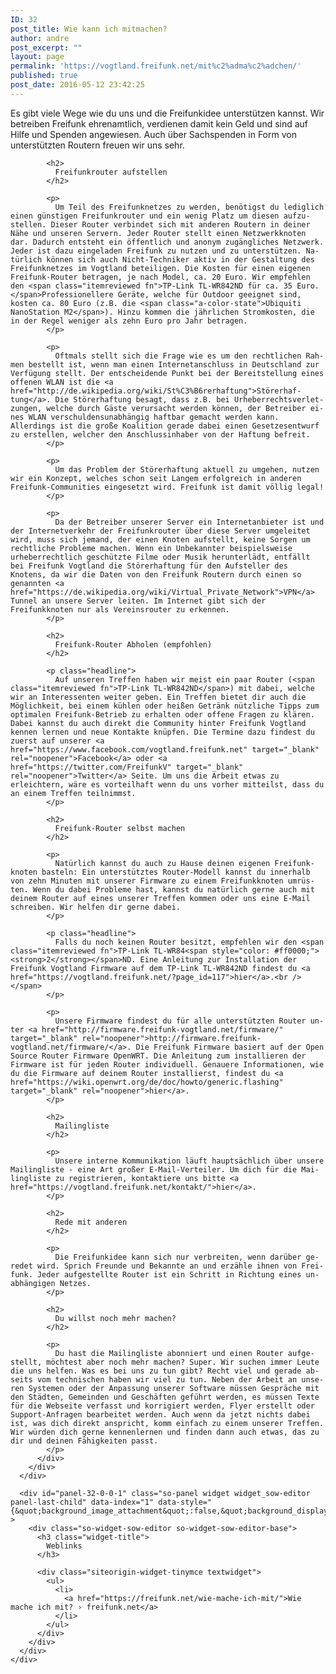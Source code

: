 ```yaml
---
ID: 32
post_title: Wie kann ich mit­ma­chen?
author: andre
post_excerpt: ""
layout: page
permalink: 'https://vogtland.freifunk.net/mit%c2%adma%c2%adchen/'
published: true
post_date: 2016-05-12 23:42:25
---
```

<div id="pl-32"  class="panel-layout" >
  <div id="pg-32-0"  class="panel-grid panel-no-style" >
    <div id="pgc-32-0-0"  class="panel-grid-cell"  data-weight="1" >
      <div id="panel-32-0-0-0" class="so-panel widget widget_sow-editor panel-first-child" data-index="0" data-style="{&quot;background_image_attachment&quot;:false,&quot;background_display&quot;:&quot;tile&quot;}" >
        <div class="so-widget-sow-editor so-widget-sow-editor-base">
          <div class="siteorigin-widget-tinymce textwidget">
            <p>
              Es gibt vie­le Wege wie du uns und die Frei­funk­idee un­ter­stüt­zen kannst. Wir betreiben Freifunk ehrenamtlich, verdienen damit kein Geld und sind auf Hilfe und Spenden angewiesen. Auch über Sachspenden in Form von unterstützten Routern freuen wir uns sehr.
            </p>
            
            <h2>
              Frei­funk­rou­ter auf­stel­len
            </h2>
            
            <p>
              Um Teil des Frei­funk­net­zes zu wer­den, be­nö­tigst du le­dig­lich ei­nen güns­ti­gen Frei­funk­rou­ter und ein we­nig Platz um die­sen auf­zu­stel­len. Die­ser Rou­ter ver­bin­det sich mit an­de­ren Rou­tern in dei­ner Nähe und un­se­ren Ser­vern. Je­der Rou­ter stellt ei­nen Netz­werk­kno­ten dar. Da­durch ent­steht ein öf­fent­lich und an­onym zu­gäng­li­ches Netz­werk. Je­der ist dazu ein­ge­la­den Frei­funk zu nut­zen und zu un­ter­stüt­zen. Na­tür­lich kön­nen sich auch Nicht-Tech­ni­ker ak­tiv in der Ge­stal­tung des Frei­funk­net­zes im Vogtland be­tei­li­gen. Die Kos­ten für ei­nen ei­ge­nen Frei­funk-Rou­ter be­tra­gen, je nach Mo­del, ca. 20 Euro. Wir empfehlen den <span class="itemreviewed fn">TP-Link TL-WR842ND für ca. 35 Euro. </span>Professionellere Geräte, welche für Outdoor geeignet sind, kosten ca. 80 Euro (z.B. die <span class="a-color-state">Ubiquiti NanoStation M2</span>). Hin­zu kom­men die jähr­li­chen Strom­kos­ten, die in der Re­gel we­ni­ger als zehn Euro pro Jahr be­tra­gen.
            </p>
            
            <p>
              Oft­mals stellt sich die Fra­ge wie es um den recht­li­chen Rah­men be­stellt ist, wenn man ei­nen In­ter­net­an­schluss in Deutsch­land zur Ver­fü­gung stellt. Der ent­schei­den­de Punkt bei der Be­reit­stel­lung ei­nes of­fe­nen WLAN ist die <a href="http://de.wikipedia.org/wiki/St%C3%B6rerhaftung">Stö­rer­haf­tung</a>. Die Stö­rer­haf­tung be­sagt, dass z.B. bei Ur­he­ber­rechts­ver­let­zun­gen, wel­che durch Gäs­te ver­ur­sacht wer­den kön­nen, der Be­trei­ber ei­nes WLAN ver­schul­dens­un­ab­hän­gig haft­bar ge­macht wer­den kann. Allerdings ist die große Koalition gerade dabei einen Gesetzesentwurf zu erstellen, welcher den Anschlussinhaber von der Haftung befreit.
            </p>
            
            <p>
              Um das Pro­blem der Stö­rer­haf­tung aktuell zu um­ge­hen, nut­zen wir ein Kon­zept, wel­ches schon seit Lan­gem er­folg­reich in an­de­ren Frei­funk-Com­mu­nities ein­ge­setzt wird. Freifunk ist damit völlig legal!
            </p>
            
            <p>
              Da der Betreiber unserer Server ein Internetanbieter ist und der Internetverkehr der Freifunkrouter über diese Server umgeleitet wird, muss sich jemand, der einen Knoten aufstellt, keine Sorgen um rechtliche Probleme machen. Wenn ein Unbekannter beispielsweise urheberrechtlich geschützte Filme oder Musik herunterlädt, entfällt bei Freifunk Vogtland die Störerhaftung für den Aufsteller des Knotens, da wir die Da­ten von den Frei­funk Rou­tern durch einen so genannten <a href="https://de.wikipedia.org/wiki/Virtual_Private_Network">VPN</a> Tunnel an un­se­re Ser­ver lei­ten. Im Internet gibt sich der Freifunkknoten nur als Vereinsrouter zu erkennen.
            </p>
            
            <h2>
              Frei­funk-Rou­ter Ab­ho­len (emp­foh­len)
            </h2>
            
            <p class="headline">
              Auf un­se­ren Tref­fen ha­ben wir meist ein paar Rou­ter (<span class="itemreviewed fn">TP-Link TL-WR842ND</span>) mit dabei, welche wir an Interessenten weiter geben. Ein Tref­fen bie­tet dir auch die Mög­lich­keit, bei ei­nem küh­len oder hei­ßen Ge­tränk nütz­li­che Tipps zum op­ti­ma­len Frei­funk-Be­trieb zu er­hal­ten oder of­fe­ne Fra­gen zu klä­ren. Da­bei kannst du auch di­rekt die Com­mu­ni­ty hin­ter Frei­funk Vogtland ken­nen ler­nen und neue Kon­tak­te knüp­fen. Die Ter­mi­ne dazu fin­dest du zuerst auf unserer <a href="https://www.facebook.com/vogtland.freifunk.net" target="_blank" rel="noopener">Facebook</a> oder <a href="https://twitter.com/FreifunkV" target="_blank" rel="noopener">Twitter</a> Seite. Um uns die Arbeit etwas zu erleichtern, wäre es vor­teil­haft wenn du uns vor­her mit­teilst, dass du an ei­nem Tref­fen teil­nimmst.
            </p>
            
            <h2>
              Frei­funk-Rou­ter selbst ma­chen
            </h2>
            
            <p>
              Na­tür­lich kannst du auch zu Hau­se dei­nen ei­ge­nen Frei­funk­kno­ten bas­teln: Ein un­ter­stütz­tes Rou­ter-Mo­dell kannst du in­ner­halb von zehn Mi­nu­ten mit un­se­rer Firm­ware zu ei­nem Frei­funk­kno­ten um­rüs­ten. Wenn du da­bei Pro­ble­me hast, kannst du na­tür­lich ger­ne auch mit dei­nem Rou­ter auf ei­nes un­se­rer Tref­fen kom­men oder uns eine E-Mail schrei­ben. Wir hel­fen dir ger­ne da­bei.
            </p>
            
            <p class="headline">
              Falls du noch keinen Router besitzt, empfehlen wir den <span class="itemreviewed fn">TP-Link TL-WR84<span style="color: #ff0000;"><strong>2</strong></span>ND. Eine Anleitung zur Installation der Freifunk Vogtland Firmware auf dem TP-Link TL-WR842ND findest du <a href="https://vogtland.freifunk.net/?page_id=117">hier</a>.<br /> </span>
            </p>
            
            <p>
              Un­se­re Firm­ware fin­dest du für alle unterstützten Router un­ter <a href="http://firmware.freifunk-vogtland.net/firmware/" target="_blank" rel="noopener">http://firmware.freifunk-vogtland.net/firmware/</a>. Die Freifunk Firmware basiert auf der Open Source Router Firmware OpenWRT. Die Anleitung zum installieren der Firmware ist für jeden Router individuell. Genauere Informationen, wie du die Firmware auf deinem Router installierst, findest du <a href="https://wiki.openwrt.org/de/doc/howto/generic.flashing" target="_blank" rel="noopener">hier</a>.
            </p>
            
            <h2>
              Mai­ling­lis­te
            </h2>
            
            <p>
              Unsere interne Kom­mu­ni­ka­ti­on läuft haupt­säch­lich über un­se­re Mai­ling­lis­te - eine Art gro­ßer E-Mail-Ver­tei­ler. Um dich für die Mai­ling­lis­te zu re­gis­trie­ren, kontaktiere uns bitte <a href="https://vogtland.freifunk.net/kontakt/">hier</a>.
            </p>
            
            <h2>
              Rede mit an­de­ren
            </h2>
            
            <p>
              Die Frei­funk­idee kann sich nur ver­brei­ten, wenn dar­über ge­re­det wird. Sprich Freun­de und Be­kann­te an und er­zäh­le ih­nen von Frei­funk. Je­der auf­ge­stell­te Rou­ter ist ein Schritt in Rich­tung ei­nes un­ab­hän­gi­gen Net­zes.
            </p>
            
            <h2>
              Du willst noch mehr ma­chen?
            </h2>
            
            <p>
              Du hast die Mai­ling­lis­te abon­niert und ei­nen Rou­ter auf­ge­stellt, möch­test aber noch mehr ma­chen? Su­per. Wir su­chen im­mer Leu­te die uns hel­fen. Was es bei uns zu tun gibt? Recht viel und ge­ra­de ab­seits vom tech­ni­schen ha­ben wir vie­l zu tun. Ne­ben der Ar­beit an un­se­ren Sys­te­men oder der An­pas­sung un­se­rer Soft­ware müs­sen Gespräche mit den Städten, Gemeinden und Geschäften geführt werden, es müssen Tex­te für die Web­sei­te ver­fasst und kor­ri­giert wer­den, Fly­er er­stellt oder Sup­port-An­fra­gen be­ar­bei­tet wer­den. Auch wenn da jetzt nichts da­bei ist, was dich di­rekt an­spricht, komm ein­fach zu ei­nem un­se­rer Tref­fen. Wir wür­den dich ger­ne ken­nen­ler­nen und fin­den dann auch et­was, das zu dir und dei­nen Fä­hig­kei­ten passt.
            </p>
          </div>
        </div>
      </div>
      
      <div id="panel-32-0-0-1" class="so-panel widget widget_sow-editor panel-last-child" data-index="1" data-style="{&quot;background_image_attachment&quot;:false,&quot;background_display&quot;:&quot;tile&quot;}" >
        <div class="so-widget-sow-editor so-widget-sow-editor-base">
          <h3 class="widget-title">
            Weblinks
          </h3>
          
          <div class="siteorigin-widget-tinymce textwidget">
            <ul>
              <li>
                <a href="https://freifunk.net/wie-mache-ich-mit/">Wie mache ich mit? › freifunk.net</a>
              </li>
            </ul>
          </div>
        </div>
      </div>
    </div>
  </div>
</div>